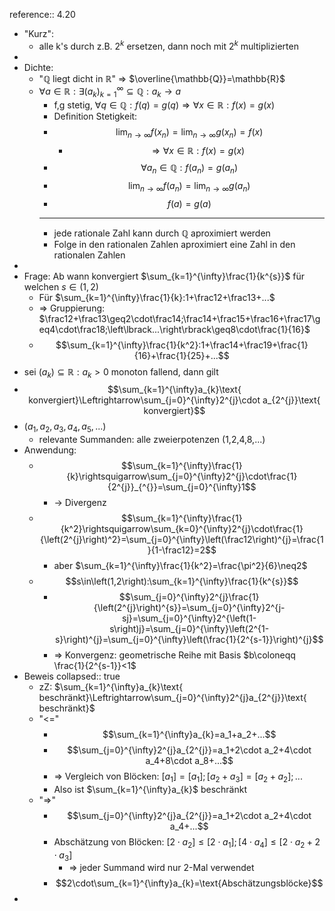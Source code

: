 reference:: 4.20

- "Kurz":
	- alle k's durch z.B. $2^{k}$ ersetzen, dann noch mit $2^{k}$ multiplizierten
-
- Dichte:
	- "$\mathbb{Q}$ liegt dicht in $\mathbb{R}$" => $\overline{\mathbb{Q}}=\mathbb{R}$
	- $\forall a\in\mathbb{R}:\exists\left(a_{k}\right)_{k=1}^{\infty}\subseteq\mathbb{Q}:a_{k}\rightarrow a$
		- f,g stetig, $\forall q\in\mathbb{Q}:f\left(q\right)=g\left(q\right)\Rightarrow\forall x\in\mathbb{R}:f\left(x\right)=g\left(x\right)$
		- Definition Stetigkeit:
		- $$\lim_{n\rightarrow\infty}f\left(x_{n}\right)=\lim_{n\rightarrow\infty}g\left(x_{n}\right)=f\left(x\right)$$
			- $$\Rightarrow\forall x\in\mathbb{R}:f\left(x\right)=g\left(x\right)$$
		- $$\forall a_{n}\in\mathbb{Q}:f\left(a_{n}\right)=g\left(a_{n}\right)$$
		- $$\lim_{n\rightarrow\infty}f\left(a_{n}\right)=\lim_{n\rightarrow\infty}g\left(a_{n}\right)$$
		- $$f\left(a\right)=g\left(a\right)$$
		- ---
		- jede rationale Zahl kann durch $\mathbb{Q}$ aproximiert werden
		- Folge in den rationalen Zahlen aproximiert eine Zahl in den rationalen Zahlen
-
- Frage: Ab wann konvergiert $\sum_{k=1}^{\infty}\frac{1}{k^{s}}$ für welchen $s\in\left(1,2\right)$
	- Für $\sum_{k=1}^{\infty}\frac{1}{k}:1+\frac12+\frac13+...$
	- => Gruppierung: $\frac12+\frac13\geq2\cdot\frac14;\frac14+\frac15+\frac16+\frac17\geq4\cdot\frac18;\left\lbrack...\right\rbrack\geq8\cdot\frac{1}{16}$
	- $$\sum_{k=1}^{\infty}\frac{1}{k^2}:1+\frac14+\frac19+\frac{1}{16}+\frac{1}{25}+...$$
- sei $\left(a_{k}\right)\subseteq\mathbb{R}:a_{k}>0$ monoton fallend, dann gilt
- $$\sum_{k=1}^{\infty}a_{k}\text{ konvergiert}\Leftrightarrow\sum_{j=0}^{\infty}2^{j}\cdot a_{2^{j}}\text{ konvergiert}$$
- $\left(a_1,a_2,a_3,a_4,a_5,...\right)$
	- relevante Summanden: alle zweierpotenzen (1,2,4,8,...)
- Anwendung:
	- $$\sum_{k=1}^{\infty}\frac{1}{k}\rightsquigarrow\sum_{j=0}^{\infty}2^{j}\cdot\frac{1}{2^{j}}_{^{}}=\sum_{j=0}^{\infty}1$$
		- -> Divergenz
	- $$\sum_{k=1}^{\infty}\frac{1}{k^2}\rightsquigarrow\sum_{k=0}^{\infty}2^{j}\cdot\frac{1}{\left(2^{j}\right)^2}=\sum_{j=0}^{\infty}\left(\frac12\right)^{j}=\frac{1}{1-\frac12}=2$$
		- aber $\sum_{k=1}^{\infty}\frac{1}{k^2}=\frac{\pi^2}{6}\neq2$
	- $$s\in\left(1,2\right):\sum_{k=1}^{\infty}\frac{1}{k^{s}}$$
		- $$\sum_{j=0}^{\infty}2^{j}\frac{1}{\left(2^{j}\right)^{s}}=\sum_{j=0}^{\infty}2^{j-sj}=\sum_{j=0}^{\infty}2^{\left(1-s\right)j}=\sum_{j=0}^{\infty}\left(2^{1-s}\right)^{j}=\sum_{j=0}^{\infty}\left(\frac{1}{2^{s-1}}\right)^{j}$$
		- => Konvergenz: geometrische Reihe mit Basis $b\coloneqq \frac{1}{2^{s-1}}<1$
- Beweis
  collapsed:: true
	- zZ: $\sum_{k=1}^{\infty}a_{k}\text{ beschränkt}\Leftrightarrow\sum_{j=0}^{\infty}2^{j}a_{2^{j}}\text{ beschränkt}$
	- "<="
		- $$\sum_{k=1}^{\infty}a_{k}=a_1+a_2+...$$
		- $$\sum_{j=0}^{\infty}2^{j}a_{2^{j}}=a_1+2\cdot a_2+4\cdot a_4+8\cdot a_8+...$$
		- => Vergleich von Blöcken: $\left\lbrack a_1\right\rbrack=\left\lbrack a_1\right\rbrack;\left\lbrack a_2+a_3\right\rbrack=\left\lbrack a_2+a_2\right\rbrack;...$
		- Also ist $\sum_{k=1}^{\infty}a_{k}$ beschränkt
	- "=>"
		- $$\sum_{j=0}^{\infty}2^{j}a_{2^{j}}=a_1+2\cdot a_2+4\cdot a_4+...$$
		- Abschätzung von Blöcken: $\left\lbrack2\cdot a_2\right\rbrack\leq\left\lbrack2\cdot a_1\right\rbrack;\left\lbrack4\cdot a_4\right\rbrack\leq\left\lbrack2\cdot a_2+2\cdot a_3\right\rbrack$
			- => jeder Summand wird nur 2-Mal verwendet
		- $$2\cdot\sum_{k=1}^{\infty}a_{k}=\text{Abschätzungsblöcke}$$
-